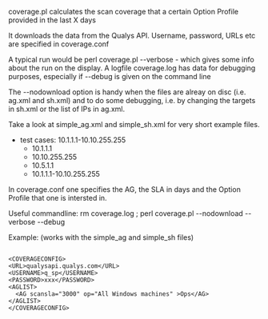 coverage.pl calculates the scan coverage that a certain Option Profile provided in the last X days

It downloads the data from the Qualys API. Username, password, URLs etc are specified in coverage.conf

A typical run would be perl coverage.pl --verbose - which gives some info about the run on the display.
A logfile coverage.log has data for debugging purposes, especially if --debug is given on the command line

The --nodownload option is handy when the files are alreay on disc (i.e. ag.xml and sh.xml) and to do
some debugging, i.e. by changing the targets in sh.xml or the list of IPs in ag.xml.

Take a look at simple_ag.xml and simple_sh.xml for very short example files.
- test cases: 10.1.1.1-10.10.255.255 
  - 10.1.1.1
  - 10.10.255.255
  - 10.5.1.1
  - 10.1.1.1-10.10.255.255

In coverage.conf one specifies the AG, the SLA in days and the Option Profile that one is intersted in.

Useful commandline: rm coverage.log ; perl coverage.pl --nodownload --verbose --debug

Example: (works with the simple_ag and simple_sh files)

<pre><code>
&lt;COVERAGECONFIG&gt;
&lt;URL&gt;qualysapi.qualys.com&lt;/URL&gt;
&lt;USERNAME&gt;q_sp&lt;/USERNAME&gt;
&lt;PASSWORD&gt;xxx&lt;/PASSWORD&gt;
&lt;AGLIST&gt;
  &lt;AG scansla="3000" op="All Windows machines" &gt;Ops&lt;/AG&gt;
&lt;/AGLIST&gt;
&lt;/COVERAGECONFIG&gt;
</code></pre>
